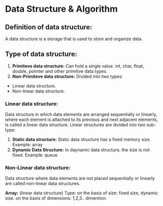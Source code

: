 # Data Structure & Algorithm

## Definition of data structure:
A data structure is a storage that is used to store and organize data.

## Type of data structure:
1. **Primiteve data structure:** Can hold a single value. int, char, float, double, poiinter and other primitive data types.
2. **Non-Primiteve data structure:** Divided into two types:
- Linear data structure.
- Non-linear data structure.

### Linear data structure:
Data structure in which data elements are arranged sequentially or linearly, where each element is attached to its previous and next adjacent elements, is called a linear data structure. Linear structures are divided into two sub-type:
1. **Static data structure:** Static data structure has a fixed memory size. Example: array
2. **Dynamic Data Structure:** In daynamic data structure, the size is not fixed. Example: queue

### Non-Linear data structure:
Data structure where data elements are not placed sequentially or linearly are called non-linear data structures.

**Array:** (linear data structure)
Type:
on the basis of size: fixed size, dynamic size.
on the basis of dimensions: 1,2,3.. dimention.
